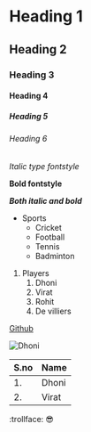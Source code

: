 # Heading 1 
## Heading 2
### Heading 3
#### Heading 4
##### Heading 5
###### Heading 6

*Italic type fontstyle*

**Bold fontstyle**

***Both italic and bold***

* Sports
  * Cricket
  * Football
  * Tennis
  * Badminton

1. Players
    1. Dhoni
    2. Virat
    3. Rohit
    4. De villiers

[Github](https://github.com/)

![Dhoni](https://i.pinimg.com/564x/2b/ee/1a/2bee1ac1d0cbcdeb429151feb4627ea3.jpg)

S.no|Name
----|----
1.|Dhoni
2.|Virat

:trollface:
:sunglasses:
